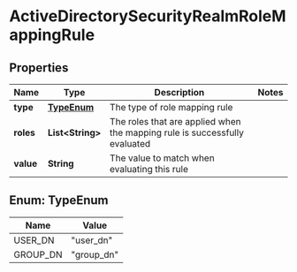 # ActiveDirectorySecurityRealmRoleMappingRule

## Properties
Name | Type | Description | Notes
------------ | ------------- | ------------- | -------------
**type** | [**TypeEnum**](#TypeEnum) | The type of role mapping rule | 
**roles** | **List&lt;String&gt;** | The roles that are applied when the mapping rule is successfully evaluated | 
**value** | **String** | The value to match when evaluating this rule | 

<a name="TypeEnum"></a>
## Enum: TypeEnum
Name | Value
---- | -----
USER_DN | &quot;user_dn&quot;
GROUP_DN | &quot;group_dn&quot;
